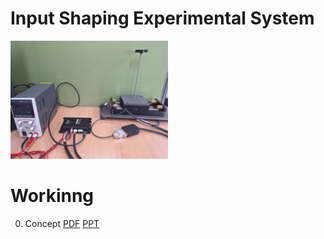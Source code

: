 # Input Shaping Experimental System

<img src="KakaoTalk_20240925_135855747.jpg" width="50%" height="50%"></img>

# Workinng
0. Concept
   [PDF](./Doc/0.Concept.pdf)
   [PPT](https://github.com/GonyNoh/Input-Shaping/tree/main/Doc/InputShaping-0.Concept.20240925a.pptx)

